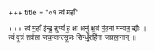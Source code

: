 +++
title = "०१ त्वं महाँ"

+++
त्वं म॒हाँ इ॑न्द्र॒ तुभ्यं॑ ह॒ क्षा अनु॑ क्ष॒त्रं मं॒हना॑ मन्यत॒ द्यौः ।  
त्वं वृ॒त्रं शव॑सा जघ॒न्वान्त्सृ॒जः सिन्धूँ॒रहि॑ना जग्रसा॒नान् ॥